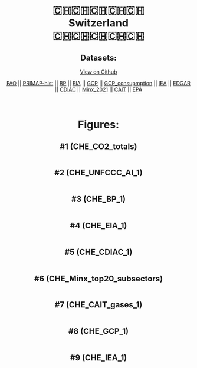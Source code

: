 
<center>
<h1 align="center">
🇨🇭🇨🇭🇨🇭🇨🇭🇨🇭
<br>
Switzerland
<br>
🇨🇭🇨🇭🇨🇭🇨🇭🇨🇭
</h1>
<h2>Datasets:</h2>
<p><a href="https://github.com/dquintani/GreenhouseData/tree/master/country_data/CHE_Switzerland/data">View on Github</a>
<br></p><p><a href="data/CHE_FAO.csv">FAO</a> || <a href="data/CHE_PRIMAP-hist.csv">PRIMAP-hist</a> || <a href="data/CHE_BP.csv">BP</a> || <a href="data/CHE_EIA.csv">EIA</a> || <a href="data/CHE_GCP.csv">GCP</a> || <a href="data/CHE_GCP_consupmption.csv">GCP_consupmption</a> || <a href="data/CHE_IEA.csv">IEA</a> || <a href="data/CHE_EDGAR.csv">EDGAR</a> || <a href="data/CHE_CDIAC.csv">CDIAC</a> || <a href="data/CHE_Minx_2021.csv">Minx_2021</a> || <a href="data/CHE_CAIT.csv">CAIT</a> || <a href="data/CHE_EPA.csv">EPA</a></p><p><br></p>
<h1>Figures:</h1><h2>#1 (CHE_CO2_totals)</h2>
<p><img alt="" src="figures/CHE_CO2_totals.png" /></p><h2>#2 (CHE_UNFCCC_AI_1)</h2>
<p><img alt="" src="figures/CHE_UNFCCC_AI_1.png" /></p><h2>#3 (CHE_BP_1)</h2>
<p><img alt="" src="figures/CHE_BP_1.png" /></p><h2>#4 (CHE_EIA_1)</h2>
<p><img alt="" src="figures/CHE_EIA_1.png" /></p><h2>#5 (CHE_CDIAC_1)</h2>
<p><img alt="" src="figures/CHE_CDIAC_1.png" /></p><h2>#6 (CHE_Minx_top20_subsectors)</h2>
<p><img alt="" src="figures/CHE_Minx_top20_subsectors.png" /></p><h2>#7 (CHE_CAIT_gases_1)</h2>
<p><img alt="" src="figures/CHE_CAIT_gases_1.png" /></p><h2>#8 (CHE_GCP_1)</h2>
<p><img alt="" src="figures/CHE_GCP_1.png" /></p><h2>#9 (CHE_IEA_1)</h2>
<p><img alt="" src="figures/CHE_IEA_1.png" /></p>